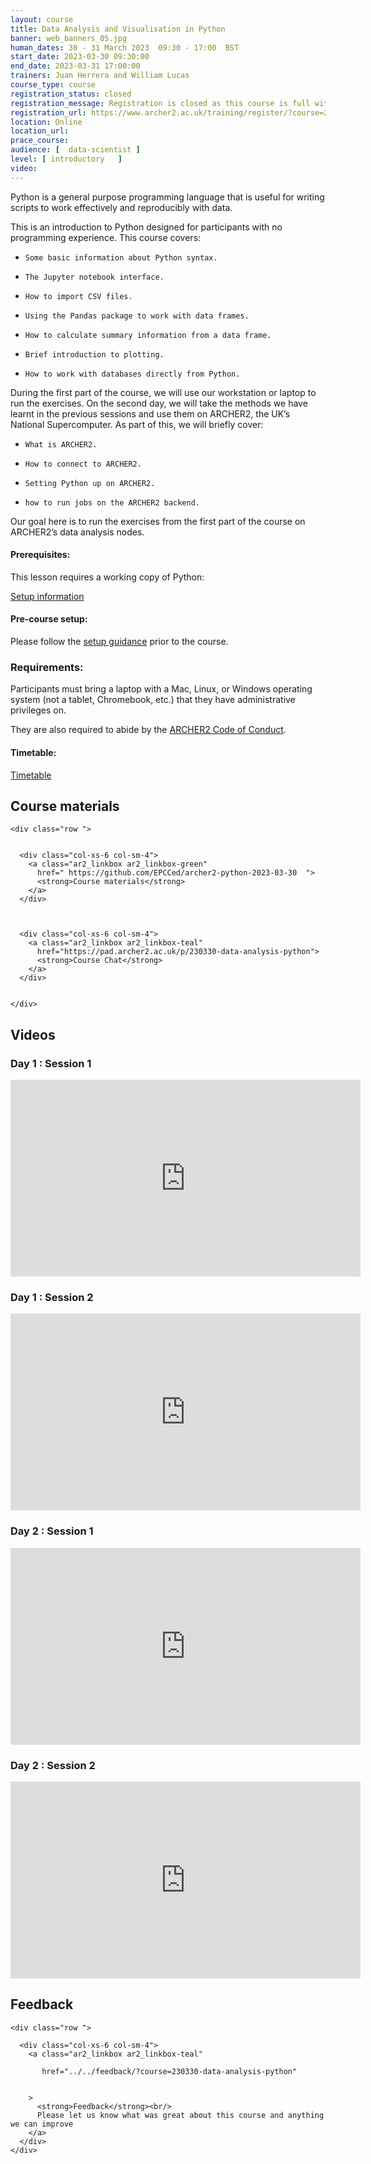 ```yaml
---
layout: course
title: Data Analysis and Visualisation in Python
banner: web_banners_05.jpg 
human_dates: 30 - 31 March 2023  09:30 - 17:00  BST
start_date: 2023-03-30 09:30:00
end_date: 2023-03-31 17:00:00
trainers: Juan Herrera and William Lucas
course_type: course
registration_status: closed
registration_message: Registration is closed as this course is full with a long waiting list.
registration_url: https://www.archer2.ac.uk/training/register/?course=230330-data-analysis-python
location: Online
location_url:
prace_course: 
audience: [  data-scientist ]
level: [ introductory   ]
video: 
---
```


Python is a general purpose programming language that is useful for writing scripts to work effectively and reproducibly with data.

This is an introduction to Python designed for participants with no programming experience. This course covers:

-     Some basic information about Python syntax.
-     The Jupyter notebook interface.
-     How to import CSV files.
-     Using the Pandas package to work with data frames.
-     How to calculate summary information from a data frame.
-     Brief introduction to plotting.
-     How to work with databases directly from Python.

During the first part of the course, we will use our workstation or laptop to run the exercises. On the second day, we will take the methods we have learnt in the previous sessions and use them on ARCHER2, the UK’s National Supercomputer. As part of this, we will briefly cover:

-     What is ARCHER2.
-     How to connect to ARCHER2.
-     Setting Python up on ARCHER2.
-     how to run jobs on the ARCHER2 backend.

Our goal here is to run the exercises from the first part of the course on ARCHER2’s data analysis nodes.

#### Prerequisites:

This lesson requires a working copy of Python:

[Setup information](https://datacarpentry.org/python-ecology-lesson/setup.html)

#### Pre-course setup:

Please follow the [setup guidance](https://epcced.github.io/archer2-python-data-analysis/setup.html) prior to the course.

### Requirements:

Participants must bring a laptop with a Mac, Linux, or Windows operating system (not a tablet, Chromebook, etc.) that they have administrative privileges on.

They are also required to abide by the [ARCHER2  Code of Conduct](../../../about/policies/code-of-conduct.html). 


#### Timetable:

[Timetable](https://github.com/EPCCed/archer2-python-2023-03-30#course-timetable)

<section id="service">



<h2><a name="materials">Course materials</a></h2>



    <div class="row ">	

		
      <div class="col-xs-6 col-sm-4">
        <a class="ar2_linkbox ar2_linkbox-green" 
          href=" https://github.com/EPCCed/archer2-python-2023-03-30  ">
          <strong>Course materials</strong>         
        </a>
      </div>


  
      <div class="col-xs-6 col-sm-4">
        <a class="ar2_linkbox ar2_linkbox-teal" 
          href="https://pad.archer2.ac.uk/p/230330-data-analysis-python">
          <strong>Course Chat</strong>       
        </a>
      </div>
		

 	</div>
		
		
					


		
<h2><a name="videos">Videos</a></h2>

<h3>Day 1 : Session 1</h3>

<div>
	<iframe title="Video" width="560" height="315" src="https://www.youtube.com/embed/yacxoJcIEW0 " frameborder="0" allow="accelerometer; autoplay; encrypted-media; gyroscope; picture-in-picture" allowfullscreen></iframe>
</div>

<h3>Day 1 : Session 2</h3>

<div>
	<iframe title="Video" width="560" height="315" src="https://www.youtube.com/embed/gymwyGo-CNs " frameborder="0" allow="accelerometer; autoplay; encrypted-media; gyroscope; picture-in-picture" allowfullscreen></iframe>
</div>

<h3>Day 2 : Session 1</h3>

<div>
	<iframe title="Video" width="560" height="315" src="https://www.youtube.com/embed/qRt4VhwXs8c " frameborder="0" allow="accelerometer; autoplay; encrypted-media; gyroscope; picture-in-picture" allowfullscreen></iframe>
</div>

<h3>Day 2 : Session 2</h3>

<div>
	<iframe title="Video" width="560" height="315" src="https://www.youtube.com/embed/5Qkg3B8QlKE " frameborder="0" allow="accelerometer; autoplay; encrypted-media; gyroscope; picture-in-picture" allowfullscreen></iframe>
</div>






<h2><a name="feedback">Feedback</a></h2>


    <div class="row ">	

      <div class="col-xs-6 col-sm-4">
        <a class="ar2_linkbox ar2_linkbox-teal" 

           href="../../feedback/?course=230330-data-analysis-python" 


		>
          <strong>Feedback</strong><br/>
          Please let us know what was great about this course and anything we can improve
        </a>
      </div>
    </div>
		
		

 


</section>





